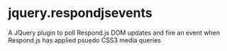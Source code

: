 # jquery.respondjsevents
A JQuery plugin to poll Respond.js DOM updates and fire an event when Respond.js has applied psuedo CSS3 media queries
